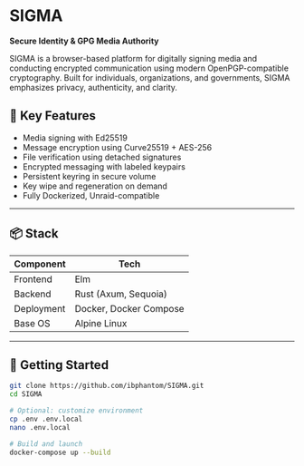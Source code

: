 # SIGMA  
**Secure Identity & GPG Media Authority**

SIGMA is a browser-based platform for digitally signing media and conducting encrypted communication using modern OpenPGP-compatible cryptography. Built for individuals, organizations, and governments, SIGMA emphasizes privacy, authenticity, and clarity.

## 🔐 Key Features

- Media signing with Ed25519
- Message encryption using Curve25519 + AES-256
- File verification using detached signatures
- Encrypted messaging with labeled keypairs
- Persistent keyring in secure volume
- Key wipe and regeneration on demand
- Fully Dockerized, Unraid-compatible

---

## 📦 Stack

| Component | Tech |
|----------|------|
| Frontend | Elm |
| Backend  | Rust (Axum, Sequoia) |
| Deployment | Docker, Docker Compose |
| Base OS | Alpine Linux |

---

## 🚀 Getting Started

```bash
git clone https://github.com/ibphantom/SIGMA.git
cd SIGMA

# Optional: customize environment
cp .env .env.local
nano .env.local

# Build and launch
docker-compose up --build
